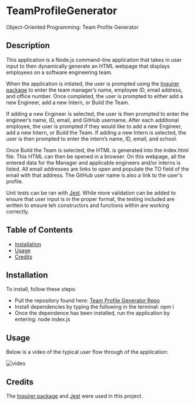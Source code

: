 # TeamProfileGenerator
Object-Oriented Programming: Team Profile Generator


## Description

This application is a Node.js command-line application that takes in user input to then dynamically generate an HTML webpage that displays employees on a software engineering team. 

When the application is intiated, the user is prompted using the [Inquirer package](https://www.npmjs.com/package/inquirer) to enter the team manager’s name, employee ID, email address, and office number. Once completed, the user is prompted to either add a new Engineer, add a new Intern, or Build the Team.

If adding a new Engineer is selected, the user is then prompted to enter the engineer’s name, ID, email, and GitHub username. After each additional employee, the user is prompted if they would like to add a new Engineer, add a new Intern, or Build the Team. If adding a new Intern is selected, the user is then prompted to enter the intern’s name, ID, email, and school.

Once Build the Team is selected, the HTML is generated into the index.html file. This HTML can then be opened in a browser. On this webpage, all the entered data for the Manager and applicable engineers and/or interns is listed. All email addresses are links to open and populate the TO field of the email with that address. The GitHub user name is also a link to the user's profile.

Unit tests can be ran with [Jest](https://www.npmjs.com/package/jest). While more validation can be added to ensure that user input is in the proper format, the testing included are written to ensure teh constructors and functions within are working correctly.

## Table of Contents

* [Installation](#installation)
* [Usage](#usage)
* [Credits](#credits)


## Installation

To install, follow these steps:

* Pull the repository found here: [Team Profile Generator Repo](https://github.com/JackieHodges/TeamProfileGenerator)
* Install dependencies by typing the following in the terminal: npm i
* Once the dependence has been installed, run the application by entering: node index.js  


## Usage

Below is a video of the typical user flow through of the application:

![video](gif/READMEgif.gif)


## Credits

The [Inquirer package](https://www.npmjs.com/package/inquirer) and [Jest](https://www.npmjs.com/package/jest) were used in this project. 
